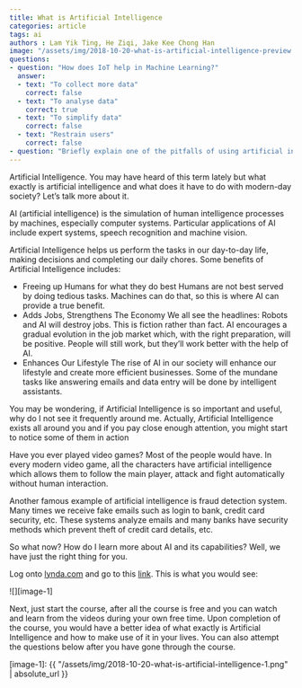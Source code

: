 ```yaml
---
title: What is Artificial Intelligence
categories: article
tags: ai
authors : Lam Yik Ting, He Ziqi, Jake Kee Chong Han
image: "/assets/img/2018-10-20-what-is-artificial-intelligence-preview.png"
questions:
- question: "How does IoT help in Machine Learning?"
  answer:
  - text: "To collect more data"
    correct: false
  - text: "To analyse data"
    correct: true
  - text: "To simplify data"
    correct: false
  - text: "Restrain users"
    correct: false
- question: "Briefly explain one of the pitfalls of using artificial intelligence." # open-ended, no answers
---
```


Artificial Intelligence. You may have heard of this term lately but what exactly is artificial intelligence and what does it have to do with modern-day society? Let’s talk more about it.

AI (artificial intelligence) is the simulation of human intelligence processes by machines, especially computer systems. Particular applications of AI include expert systems, speech recognition and machine vision.

Artificial Intelligence helps us perform the tasks in our day-to-day life, making decisions and completing our daily chores. Some benefits of Artificial Intelligence includes:
- Freeing up Humans for what they do best 
  Humans are not best served by doing tedious tasks. Machines can do that, so this is where AI can provide a true benefit.
- Adds Jobs, Strengthens The Economy
  We all see the headlines: Robots and AI will destroy jobs. This is fiction rather than fact. AI encourages a gradual evolution in the job market which, with the right preparation, will be positive. People will still work, but they’ll work better with the help of AI.
- Enhances Our Lifestyle
  The rise of AI in our society will enhance our lifestyle and create more efficient businesses. Some of the mundane tasks like answering emails and data entry will be done by intelligent assistants.

You may be wondering, if Artificial Intelligence is so important and useful, why do I not see it frequently around me. Actually, Artificial Intelligence exists all around you and if you pay close enough attention, you might start to notice some of them in action

Have you ever played video games? Most of the people would have. In every modern video game, all the characters have artificial intelligence which allows them to follow the main player, attack and fight automatically without human interaction.

Another famous example of artificial intelligence is fraud detection system. Many times we receive fake emails such as login to bank, credit card security, etc. These systems analyze emails and many banks have security methods which prevent theft of credit card details, etc.

So what now? How do I learn more about AI and its capabilities? Well, we have just the right thing for you.

Log onto [lynda.com](lynda.com) and go to this [link](https://www.lynda.com/Data-Science-tutorials/Artificial-Intelligence-Foundations-Thinking-Machines/601798-2.html). This is what you would see:

![][image-1]

Next, just start the course, after all the course is free and you can watch and learn from the videos during your own free time. Upon completion of the course, you would have a better idea of what exactly is Artificial Intelligence and how to make use of it in your lives. You can also attempt the questions below after you have gone through the course.


[image-1]: {{ "/assets/img/2018-10-20-what-is-artificial-intelligence-1.png" | absolute_url }}